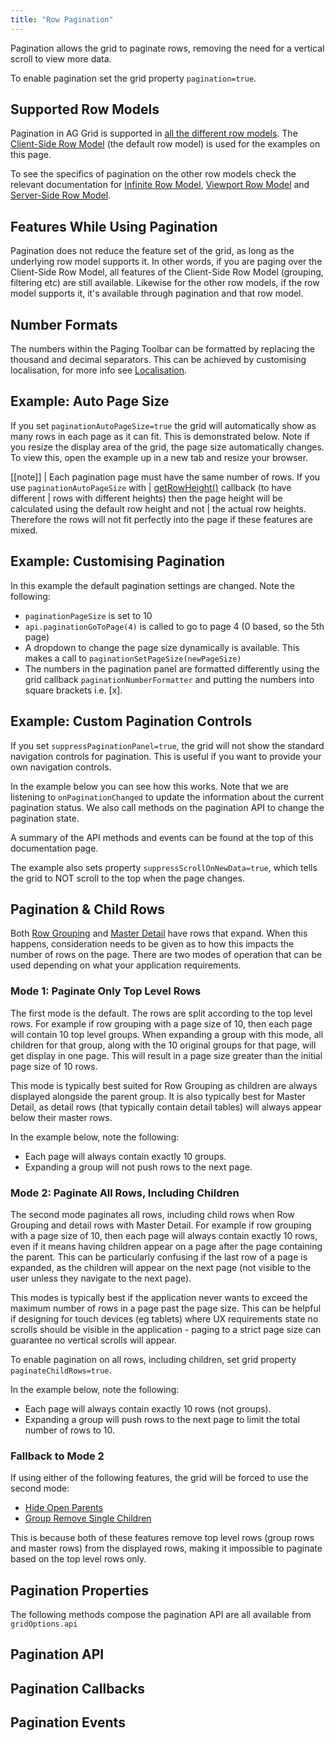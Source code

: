 ```yaml
---
title: "Row Pagination"
---
```


Pagination allows the grid to paginate rows, removing the need for a vertical scroll to view more data.

To enable pagination set the grid property `pagination=true`.

<grid-example title='Client Paging' name='client-paging' type='generated' options='{ "enterprise": true, "modules": ["clientside", "rowgrouping" ] }'></grid-example>

## Supported Row Models

Pagination in AG Grid is supported in [all the different row models](/row-models/). The [Client-Side Row Model](/client-side-model/) (the default row model) is used for the examples on this page.


To see the specifics of pagination on the other row models check the relevant documentation for [Infinite Row Model](/infinite-scrolling/#pagination), [Viewport Row Model](/viewport/#example-viewport-with-pagination) and [Server-Side Row Model](/server-side-model-pagination/).

## Features While Using Pagination

Pagination does not reduce the feature set of the grid, as long as the underlying row model supports it. In other words, if you are paging over the Client-Side Row Model, all features of the Client-Side Row Model (grouping, filtering etc) are still available. Likewise for the other row models, if the row model supports it, it's available through pagination and that row model.

## Number Formats

The numbers within the Paging Toolbar can be formatted by replacing the thousand and decimal separators. This can be achieved by customising localisation, for more info see [Localisation](/localisation/).

## Example: Auto Page Size

If you set `paginationAutoPageSize=true` the grid will automatically show as many rows in each page as it can fit. This is demonstrated below. Note if you resize the display area of the grid, the page size automatically changes. To view this, open the example up in a new tab and resize your browser.


<grid-example title='Auto Page Size' name='auto-page-size' type='generated' options='{ "enterprise": true, "modules": ["clientside", "rowgrouping" ] }'></grid-example>

[[note]]
| Each pagination page must have the same number of rows. If you use `paginationAutoPageSize` with
| [getRowHeight()](/row-height/#getrowheight-callback) callback (to have different
| rows with different heights) then the page height will be calculated using the default row height and not
| the actual row heights. Therefore the rows will not fit perfectly into the page if these features are mixed.

## Example: Customising Pagination

In this example the default pagination settings are changed. Note the following:

- `paginationPageSize` is set to 10
- `api.paginationGoToPage(4)` is called to go to page 4 (0 based, so the 5th page)
- A dropdown to change the page size dynamically is available. This makes a call to `paginationSetPageSize(newPageSize)`
- The numbers in the pagination panel are formatted differently using the grid callback `paginationNumberFormatter` and putting the numbers into square brackets i.e. [x].

<grid-example title='Custom Paging' name='custom-paging' type='generated' options='{ "enterprise": true, "modules": ["clientside", "rowgrouping" ] }'></grid-example>

## Example: Custom Pagination Controls

If you set `suppressPaginationPanel=true`, the grid will not show the standard navigation controls for pagination. This is useful if you want to provide your own navigation controls.

In the example below you can see how this works. Note that we are listening to `onPaginationChanged` to update the information about the current pagination status. We also call methods on the pagination API to change the pagination state.

A summary of the API methods and events can be found at the top of this documentation page.

The example also sets property `suppressScrollOnNewData=true`, which tells the grid to NOT scroll to the top when the page changes.

<grid-example title='Custom Controls' name='custom-controls' type='generated' options='{ "enterprise": true, "modules": ["clientside", "rowgrouping" ] }'></grid-example>

## Pagination & Child Rows

Both [Row Grouping](/grouping/) and [Master Detail](/master-detail/) have rows that expand. When this happens, consideration needs to be given as to how this impacts the number of rows on the page. There are two modes of operation that can be used depending on what your application requirements.

### Mode 1: Paginate Only Top Level Rows

The first mode is the default. The rows are split according to the top level rows. For example if row grouping with a page size of 10, then each page will contain 10 top level groups. When expanding a group with this mode, all children for that group, along with the 10 original groups for that page, will get display in one page. This will result in a page size greater than the initial page size of 10 rows.


This mode is typically best suited for Row Grouping as children are always displayed alongside the parent group. It is also typically best for Master Detail, as detail rows (that typically contain detail tables) will always appear below their master rows.

In the example below, note the following:

- Each page will always contain exactly 10 groups.
- Expanding a group will not push rows to the next page.

<grid-example title='Grouping Normal' name='grouping-normal' type='generated' options='{ "enterprise": true, "modules": ["clientside", "rowgrouping" ] }'></grid-example>

### Mode 2: Paginate All Rows, Including Children

The second mode paginates all rows, including child rows when Row Grouping and detail rows with Master Detail. For example if row grouping with a page size of 10, then each page will always contain exactly 10 rows, even if it means having children appear on a page after the page containing the parent. This can be particularly confusing if the last row of a page is expanded, as the children will appear on the next page (not visible to the user unless they navigate to the next page).

This modes is typically best if the application never wants to exceed the maximum number of rows in a page past the page size. This can be helpful if designing for touch devices (eg tablets) where UX requirements state no scrolls should be visible in the application - paging to a strict page size can guarantee no vertical scrolls will appear.

To enable pagination on all rows, including children, set grid property `paginateChildRows=true`.

In the example below, note the following:

- Each page will always contain exactly 10 rows (not groups).
- Expanding a group will push rows to the next page to limit the total number of rows to 10.

<grid-example title='Grouping Paginate Child Rows' name='grouping-paginate-child-rows' type='generated' options='{ "enterprise": true, "modules": ["clientside", "rowgrouping" ] }'></grid-example>

### Fallback to Mode 2

If using either of the following features, the grid will be forced to use the second mode:

- [Hide Open Parents](/grouping/#hide-open-parents)
- [Group Remove Single Children](/grouping/#removing-single-children)

This is because both of these features remove top level rows (group rows and master rows) from the displayed rows, making it impossible to paginate based on the top level rows only.

## Pagination Properties

<api-documentation source='grid-options/properties.json' section='pagination'></api-documentation>

The following methods compose the pagination API are all available from `gridOptions.api`

## Pagination API

<api-documentation source='grid-api/api.json' section='pagination'></api-documentation>


## Pagination Callbacks

<api-documentation source='grid-options/properties.json' section='pagination' names='["paginationNumberFormatter"]'></api-documentation>

## Pagination Events

<api-documentation source='grid-events/events.json' section='pagination' names='["paginationChanged"]'></api-documentation>


